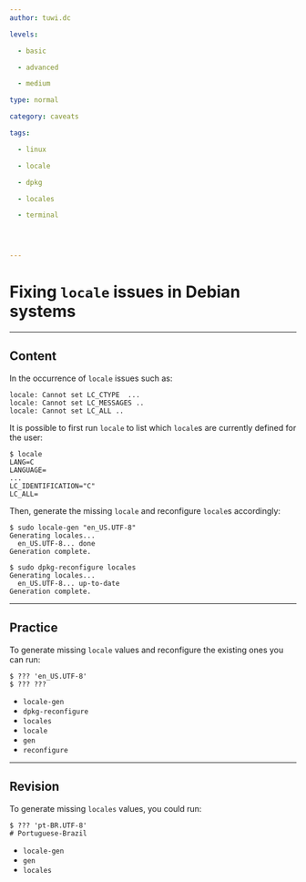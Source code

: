 ```yaml
---
author: tuwi.dc

levels:

  - basic

  - advanced

  - medium

type: normal

category: caveats

tags:

  - linux

  - locale

  - dpkg

  - locales

  - terminal




---
```


# Fixing `locale` issues in Debian systems

---
## Content

In the occurrence of `locale` issues such as:
```
locale: Cannot set LC_CTYPE  ...
locale: Cannot set LC_MESSAGES ..
locale: Cannot set LC_ALL ..

```

It is possible to first run `locale` to list which `locale`s are currently defined for the user:

```
$ locale
LANG=C
LANGUAGE=
...
LC_IDENTIFICATION="C"
LC_ALL=
```

Then, generate the missing `locale` and reconfigure `locale`s accordingly:
```
$ sudo locale-gen "en_US.UTF-8"
Generating locales...
  en_US.UTF-8... done
Generation complete.
```
```
$ sudo dpkg-reconfigure locales
Generating locales...
  en_US.UTF-8... up-to-date
Generation complete.
```

---
## Practice

To generate missing `locale` values and reconfigure the existing ones you can run:
```
$ ??? 'en_US.UTF-8'
$ ??? ???
```

* `locale-gen`
* `dpkg-reconfigure`
* `locales`
* `locale`
* `gen`
* `reconfigure`

---
## Revision

To generate missing `locales`  values, you could run:
```
$ ??? 'pt-BR.UTF-8' 
# Portuguese-Brazil
```

* `locale-gen`
* `gen`
* `locales`

 
